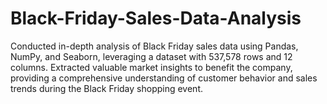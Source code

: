 # Black-Friday-Sales-Data-Analysis
Conducted in-depth analysis of Black Friday sales data using Pandas, NumPy, and Seaborn, leveraging a dataset with 537,578 rows and 12 columns.
Extracted valuable market insights to benefit the company, providing a comprehensive understanding of customer behavior and sales trends during the Black Friday shopping event.
